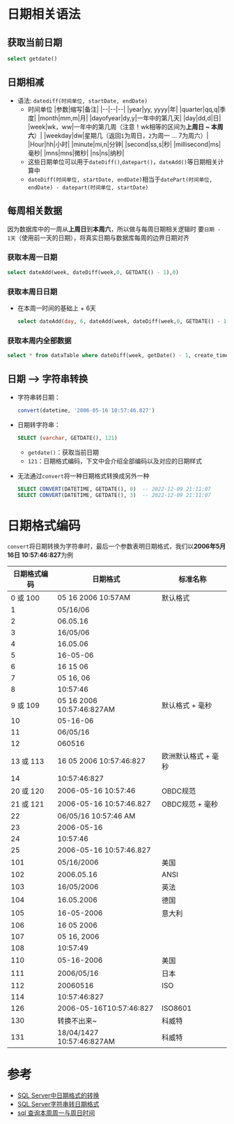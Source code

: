 # 日期相关语法
## 获取当前日期

```sql
select getdate()
```

## 日期相减
* 语法: `datediff(时间单位, startDate, endDate)`
  * 时间单位
    |参数|缩写|备注|
    |--|--|--|
    |year|yy, yyyy|年|
    |quarter|qq,q|季度|
    |month|mm,m|月|
    |dayofyear|dy,y|一年中的第几天|
    |day|dd,d|日|
    |week|wk，ww|一年中的第几周（注意！wk相等的区间为**上周日 ~ 本周六**）|
    |weekday|dw|星期几（返回`1`为周日，`2`为周一 ... 7为周六）|
    |Hour|hh|小时|
    |minute|mi,n|分钟|
    |second|ss,s|秒|
    |millisecond|ms|毫秒|
    |mns|mns|微秒|
    |ns|ns|纳秒|
  * 这些日期单位可以用于`dateDiff()`,`datepart()`，`dateAdd()`等日期相关计算中
  * `dateDiff(时间单位, startDate, endDate)`相当于`datePart(时间单位, endDate) - datepart(时间单位, startDate)`

## 每周相关数据
因为数据库中的一周从**上周日**到**本周六**，所以做与每周日期相关逻辑时 要`日期 - 1天`（使用前一天的日期），将真实日期与数据库每周的边界日期对齐

### 获取本周一日期
```sql
select dateAdd(week, dateDiff(week,0, GETDATE() - 1),0)
```

### 获取本周日日期
* 在本周一时间的基础上 + 6天
    ```sql
    select dateAdd(day, 6, dateAdd(week, dateDiff(week,0, GETDATE() - 1),0))
    ```

### 获取本周内全部数据
```sql
select * from dataTable where dateDiff(week, getDate() - 1, create_time - 1) = 0
```


## 日期 —> 字符串转换
* 字符串转日期：
    ```sql
    convert(datetime, '2006-05-16 10:57:46.827')
    ```

* 日期转字符串：
    ```sql
    SELECT (varchar, GETDATE(), 121)
    ```

  * `getdate()`：获取当前日期
  * `121`：日期格式编码，下文中会介绍全部编码以及对应的日期样式
* 无法通过`convert`将一种日期格式转换成另外一种

    ```sql
    SELECT CONVERT(DATETIME, GETDATE(), 0)  -- 2022-12-09 21:11:07
    SELECT CONVERT(DATETIME, GETDATE(), 3)  -- 2022-12-09 21:11:07
    ```

# 日期格式编码
`convert`将日期转换为字符串时，最后一个参数表明日期格式，我们以**2006年5月16日 10:57:46:827**为例

|日期格式编码|日期格式|标准名称|
|--|--|--|
|0 或 100|05 16 2006 10:57AM|默认格式|
|1|05/16/06|
|2|06.05.16|
|3|16/05/06|
|4|16.05.06|
|5|16-05-06|
|6|16 15 06|
|7|05 16, 06|
|8|10:57:46|
|9 或 109|05 16 2006 10:57:46:827AM|默认格式 + 毫秒|
|10|05-16-06|
|11|06/05/16|
|12|060516|
|13 或 113|16 05 2006 10:57:46:827|欧洲默认格式 + 毫秒|
|14|10:57:46:827|
|20 或 120|2006-05-16 10:57:46|OBDC规范|
|21 或 121|2006-05-16 10:57:46.827|OBDC规范 + 毫秒|
|22|06/05/16 10:57:46 AM|
|23|2006-05-16|
|24|10:57:46|
|25|2006-05-16 10:57:46.827|
|101|05/16/2006|美国|
|102|2006.05.16|ANSI|
|103|16/05/2006|英法|
|104|16.05.2006|德国|
|105|16-05-2006|意大利|
|106|16 05 2006|
|107|05 16, 2006|
|108|10:57:49|
|110|05-16-2006|美国|
|111|2006/05/16|日本|
|112|20060516|ISO|
|114|10:57:46:827|
|126|2006-05-16T10:57:46:827|ISO8601|
|130|转换不出来~|科威特|
|131|18/04/1427 10:57:46:827AM|科威特|


# 参考
* [SQL Server中日期格式的转换](https://blog.csdn.net/pan_junbiao/article/details/82930852)
* [SQL Server字符串转日期格式](https://www.cnblogs.com/tiandao99/p/15430318.html)
* [sql 查询本周周一与周日时间 ](https://blog.51cto.com/mingblogs/5337355)
